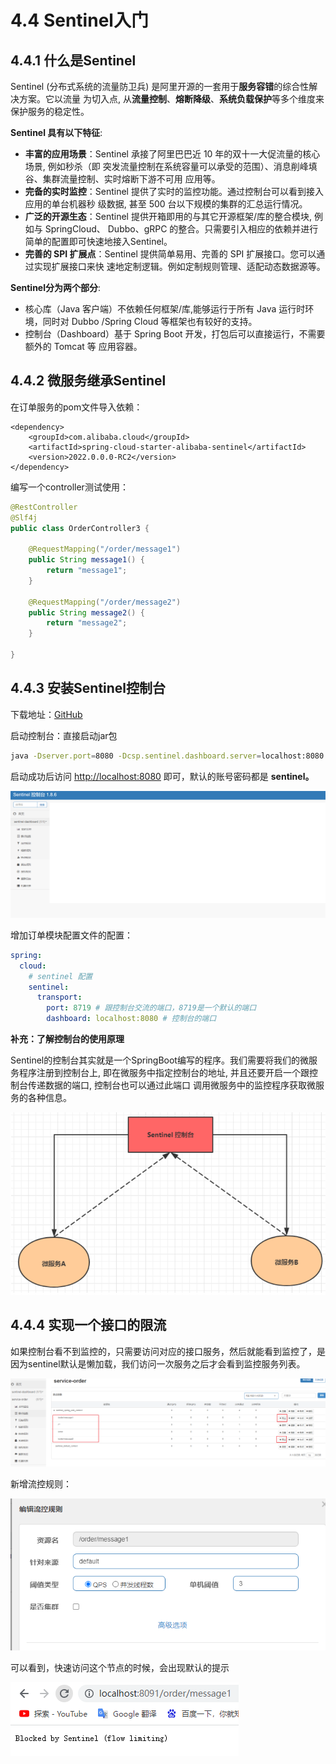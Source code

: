 # 4.4 Sentinel入门

## 4.4.1 什么是Sentinel

Sentinel (分布式系统的流量防卫兵) 是阿里开源的一套用于**服务容错**的综合性解决方案。它以流量 为切入点, 从**流量控制**、**熔断降级**、**系统负载保护**等多个维度来保护服务的稳定性。&#x20;

**Sentinel 具有以下特征**:&#x20;

* **丰富的应用场景**：Sentinel 承接了阿里巴巴近 10 年的双十一大促流量的核心场景, 例如秒杀（即 突发流量控制在系统容量可以承受的范围）、消息削峰填谷、集群流量控制、实时熔断下游不可用 应用等。
* **完备的实时监控**：Sentinel 提供了实时的监控功能。通过控制台可以看到接入应用的单台机器秒 级数据, 甚至 500 台以下规模的集群的汇总运行情况。
* **广泛的开源生态**：Sentinel 提供开箱即用的与其它开源框架/库的整合模块, 例如与 SpringCloud、 Dubbo、gRPC 的整合。只需要引入相应的依赖并进行简单的配置即可快速地接入Sentinel。
* **完善的 SPI 扩展点**：Sentinel 提供简单易用、完善的 SPI 扩展接口。您可以通过实现扩展接口来快 速地定制逻辑。例如定制规则管理、适配动态数据源等。

**Sentinel分为两个部分**:&#x20;

* 核心库（Java 客户端）不依赖任何框架/库,能够运行于所有 Java 运行时环境，同时对 Dubbo /Spring Cloud 等框架也有较好的支持。
* 控制台（Dashboard）基于 Spring Boot 开发，打包后可以直接运行，不需要额外的 Tomcat 等 应用容器。

## 4.4.2 微服务继承Sentinel

在订单服务的pom文件导入依赖：

```markup
<dependency>
    <groupId>com.alibaba.cloud</groupId>
    <artifactId>spring-cloud-starter-alibaba-sentinel</artifactId>
    <version>2022.0.0.0-RC2</version>
</dependency>
```

编写一个controller测试使用：

```java
@RestController
@Slf4j
public class OrderController3 {

    @RequestMapping("/order/message1")
    public String message1() {
        return "message1";
    }

    @RequestMapping("/order/message2")
    public String message2() {
        return "message2";
    }

}
```

## 4.4.3 安装Sentinel控制台

下载地址：[GitHub](https://github.com/alibaba/Sentinel/releases/tag/1.8.6)&#x20;

启动控制台：直接启动jar包

```bash
java -Dserver.port=8080 -Dcsp.sentinel.dashboard.server=localhost:8080 -Dproject.name=sentinel-dashboard -jar sentinel-dashboard.jar
```

启动成功后访问 [http://localhost:8080](http://localhost:8080) 即可，默认的账号密码都是 **sentinel。**

![](<../.gitbook/assets/image (36) (1).png>)

增加订单模块配置文件的配置：

```yaml
spring:
  cloud:
    # sentinel 配置
    sentinel:
      transport:
        port: 8719 # 跟控制台交流的端口，8719是一个默认的端口
        dashboard: localhost:8080 # 控制台的端口
```

**补充：了解控制台的使用原理**&#x20;

Sentinel的控制台其实就是一个SpringBoot编写的程序。我们需要将我们的微服务程序注册到控制台上, 即在微服务中指定控制台的地址, 并且还要开启一个跟控制台传递数据的端口, 控制台也可以通过此端口 调用微服务中的监控程序获取微服务的各种信息。

![](../.gitbook/assets/image.png)

## 4.4.4 实现一个接口的限流

如果控制台看不到监控的，只需要访问对应的接口服务，然后就能看到监控了，是因为sentinel默认是懒加载，我们访问一次服务之后才会看到监控服务列表。

![](<../.gitbook/assets/image (28).png>)

新增流控规则：

![](<../.gitbook/assets/image (38).png>)

可以看到，快速访问这个节点的时候，会出现默认的提示

![](<../.gitbook/assets/image (52) (1).png>)
